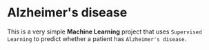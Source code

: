# Alzheimer's disease
This is a very simple **Machine Learning** project that uses `Supervised Learning` to predict whether a patient has `Alzheimer's disease`.
